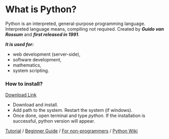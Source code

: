 # What is Python?
Python is an interpreted, general-purpose programming language. Interpreted language means, compiling not required.
Created by ***Guido van Rossum*** and ***first released in 1991***.

***It is used for:***
* web development (server-side),
* software development,
* mathematics,
* system scripting.

### How to install?
[Download Link](https://www.python.org/)
* Download and install.
* Add path to the system. Restart the system (if windows). 
* Once done, open terminal and type _python_. If the installation is successful, python version will appear.


[Tutorial](https://github.com/kity9188/Python-Basics.git) / [Beginner Guide](https://www.python.org/about/gettingstarted/) / [For non-programmers](https://wiki.python.org/moin/BeginnersGuide/NonProgrammers) / [Python Wiki](https://wiki.python.org/moin/FrontPage)


